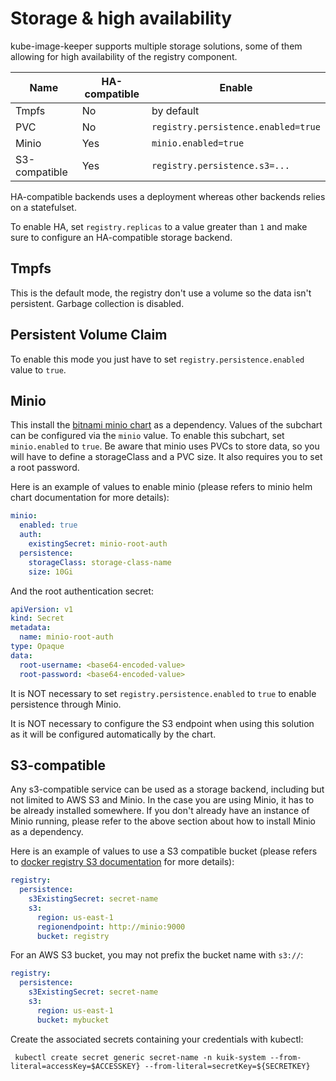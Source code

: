 # Storage & high availability

kube-image-keeper supports multiple storage solutions, some of them allowing for high availability of the registry component.

| Name          | HA-compatible | Enable                              |
|---------------|---------------|-------------------------------------|
| Tmpfs         |      No       | by default                          |
| PVC           |      No       | `registry.persistence.enabled=true` |
| Minio         |      Yes      | `minio.enabled=true`                |
| S3-compatible |      Yes      | `registry.persistence.s3=...`       |

HA-compatible backends uses a deployment whereas other backends relies on a statefulset.

To enable HA, set `registry.replicas` to a value greater than `1` and make sure to configure an HA-compatible storage backend.

## Tmpfs

This is the default mode, the registry don't use a volume so the data isn't persistent. Garbage collection is disabled.

## Persistent Volume Claim

To enable this mode you just have to set `registry.persistence.enabled` value to `true`.

## Minio

This install the [bitnami minio chart](https://artifacthub.io/packages/helm/bitnami/minio) as a dependency. Values of the subchart can be configured via the `minio` value. To enable this subchart, set `minio.enabled` to `true`. Be aware that minio uses PVCs to store data, so you will have to define a storageClass and a PVC size. It also requires you to set a root password.

Here is an example of values to enable minio (please refers to minio helm chart documentation for more details):

```yaml
minio:
  enabled: true
  auth:
    existingSecret: minio-root-auth
  persistence:
    storageClass: storage-class-name
    size: 10Gi
```

And the root authentication secret:

```yaml
apiVersion: v1
kind: Secret
metadata:
  name: minio-root-auth
type: Opaque
data:
  root-username: <base64-encoded-value>
  root-password: <base64-encoded-value>
```

It is NOT necessary to set `registry.persistence.enabled` to `true` to enable persistence through Minio.

It is NOT necessary to configure the S3 endpoint when using this solution as it will be configured automatically by the chart.

## S3-compatible

Any s3-compatible service can be used as a storage backend, including but not limited to AWS S3 and Minio. In the case you are using Minio, it has to be already installed somewhere. If you don't already have an instance of Minio running, please refer to the above section about how to install Minio as a dependency.

Here is an example of values to use a S3 compatible  bucket (please refers to [docker registry S3 documentation](https://github.com/docker/docs/blob/main/registry/storage-drivers/s3.md) for more details):

```yaml
registry:
  persistence:
    s3ExistingSecret: secret-name
    s3:
      region: us-east-1
      regionendpoint: http://minio:9000
      bucket: registry
```

For an AWS S3 bucket, you may not prefix the bucket name with `s3://`:

```yaml
registry:
  persistence:
    s3ExistingSecret: secret-name
    s3:
      region: us-east-1
      bucket: mybucket
```

Create the associated secrets containing your credentials with kubectl:

```
 kubectl create secret generic secret-name -n kuik-system --from-literal=accessKey=$ACCESSKEY} --from-literal=secretKey=${SECRETKEY}
```
